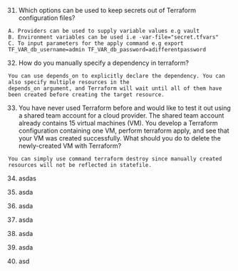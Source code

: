 31. Which options can be used to keep secrets out of Terraform configuration files?

```
A. Providers can be used to supply variable values e.g vault
B. Environment variables can be used i.e -var-file="secret.tfvars" 
C. To input parameters for the apply command e.g export TF_VAR_db_username=admin TF_VAR_db_password=adifferentpassword
```

32. How do you manually specify a dependency in terraform? 
```
You can use depends_on to explicitly declare the dependency. You can also specify multiple resources in the
depends_on argument, and Terraform will wait until all of them have been created before creating the target resource.
```
33. You have never used Terraform before and would like to test it out using a shared team account for a cloud provider.
The shared team account already contains 15 virtual machines (VM). You develop a Terraform configuration containing one VM,
perform terraform apply, and see that your VM was created successfully. What should you do to delete the newly-created VM with Terraform?

```
You can simply use command terraform destroy since manually created resources will not be reflected in statefile.
````
34. asdas


37. asda

38. asda

39. asda

40. asda

41. asda

42. asd
